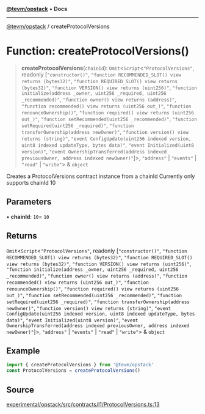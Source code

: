 [**@tevm/opstack**](../README.md) • **Docs**

***

[@tevm/opstack](../globals.md) / createProtocolVersions

# Function: createProtocolVersions()

> **createProtocolVersions**(`chainId`): `Omit`\<`Script`\<`"ProtocolVersions"`, readonly [`"constructor()"`, `"function RECOMMENDED_SLOT() view returns (bytes32)"`, `"function REQUIRED_SLOT() view returns (bytes32)"`, `"function VERSION() view returns (uint256)"`, `"function initialize(address _owner, uint256 _required, uint256 _recommended)"`, `"function owner() view returns (address)"`, `"function recommended() view returns (uint256 out_)"`, `"function renounceOwnership()"`, `"function required() view returns (uint256 out_)"`, `"function setRecommended(uint256 _recommended)"`, `"function setRequired(uint256 _required)"`, `"function transferOwnership(address newOwner)"`, `"function version() view returns (string)"`, `"event ConfigUpdate(uint256 indexed version, uint8 indexed updateType, bytes data)"`, `"event Initialized(uint8 version)"`, `"event OwnershipTransferred(address indexed previousOwner, address indexed newOwner)"`]\>, `"address"` \| `"events"` \| `"read"` \| `"write"`\> & `object`

Creates a ProtocolVersions contract instance from a chainId
Currently only supports chainId 10

## Parameters

• **chainId**: `10`= `10`

## Returns

`Omit`\<`Script`\<`"ProtocolVersions"`, readonly [`"constructor()"`, `"function RECOMMENDED_SLOT() view returns (bytes32)"`, `"function REQUIRED_SLOT() view returns (bytes32)"`, `"function VERSION() view returns (uint256)"`, `"function initialize(address _owner, uint256 _required, uint256 _recommended)"`, `"function owner() view returns (address)"`, `"function recommended() view returns (uint256 out_)"`, `"function renounceOwnership()"`, `"function required() view returns (uint256 out_)"`, `"function setRecommended(uint256 _recommended)"`, `"function setRequired(uint256 _required)"`, `"function transferOwnership(address newOwner)"`, `"function version() view returns (string)"`, `"event ConfigUpdate(uint256 indexed version, uint8 indexed updateType, bytes data)"`, `"event Initialized(uint8 version)"`, `"event OwnershipTransferred(address indexed previousOwner, address indexed newOwner)"`]\>, `"address"` \| `"events"` \| `"read"` \| `"write"`\> & `object`

## Example

```ts
import { createProtocolVersions } from '@tevm/opstack'
const ProtocolVersions = createProtocolVersions()
```

## Source

[experimental/opstack/src/contracts/l1/ProtocolVersions.ts:13](https://github.com/evmts/tevm-monorepo/blob/main/experimental/opstack/src/contracts/l1/ProtocolVersions.ts#L13)
